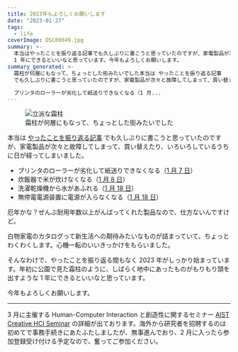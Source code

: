 ```yaml
---
title: 2023年もよろしくお願いします
date: "2023-01-27"
tags:
  - life
coverImage: DSC09049.jpg
summary: >-
  本当はやったことを振り返る記事でも久しぶりに書こうと思っていたのですが、家電製品が次々と故障してしまって、買い替えたり、いろいろしているうちに日が経ってしまいました。心機一転、しばらく地中にあったものがもりもり頭を出すような
  1 年にできるといいなと思っています。今年もよろしくお願いします。
summary_generated: >-
  霜柱が何層にもなって、ちょっとした街みたいでした本当は やったことを振り返る記事
  でも久しぶりに書こうと思っていたのですが、家電製品が次々と故障してしまって、買い替えたり、いろいろしているうちに日が経ってしまいました。

  プリンタのローラーが劣化して紙送りできなくなる（1 月...
---
```


<figure>
  <img src="/images/DSC09049.jpg" alt="立派な霜柱" />
  <figcaption>霜柱が何層にもなって、ちょっとした街みたいでした</figcaption>
</figure>

本当は [やったことを振り返る記事](/ja/tags/lookback/) でも久しぶりに書こうと思っていたのですが、家電製品が次々と故障してしまって、買い替えたり、いろいろしているうちに日が経ってしまいました。

- プリンタのローラーが劣化して紙送りできなくなる（[1 月 7 日](https://twitter.com/arcatdmz/status/1611562136739934209)）
- 炊飯器で米が炊けなくなる（[1 月 8 日](https://twitter.com/arcatdmz/status/1612001088961679365)）
- 洗濯乾燥機から水があふれる（[1 月 18 日](https://twitter.com/arcatdmz/status/1615670421797625856)）
- 無停電電源装置に電源が入らなくなる（[1 月 18 日](https://twitter.com/arcatdmz/status/1615700236072275969)）

厄年かな？ぜんぶ耐用年数以上がんばってくれた製品なので、仕方ないんですけど。

白物家電のカタログって新生活への期待みたいなものが詰まっていて、ちょっとわくわくします。心機一転のいいきっかけをもらいました。

そんなわけで、やったことを振り返る間もなく 2023 年がしっかり始まっています。年初に公園で見た霜柱のように、しばらく地中にあったものがもりもり頭を出すような 1 年にできるといいなと思っています。

今年もよろしくお願いします。

---

3 月に主催する Human-Computer Interaction と創造性に関するセミナー [AIST Creative HCI Seminar](https://chci.pages.dev/aist-seminar) の詳細が出ております。海外から研究者を招聘するのは初めてで事務手続きにあたふたしましたが、無事進んでおり、2 月に入ったら参加登録受け付ける予定なので、奮ってご参加ください。
